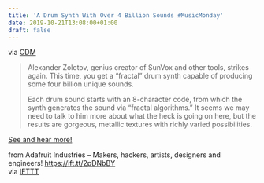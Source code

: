 ```yaml
---
title: 'A Drum Synth With Over 4 Billion Sounds #MusicMonday'
date: 2019-10-21T13:08:00+01:00
draft: false
---
```


via [CDM](https://cdm.link/2019/10/fractal-bits-drum-synth/)

> Alexander Zolotov, genius creator of SunVox and other tools, strikes again. This time, you get a “fractal” drum synth capable of producing some four billion unique sounds.
> 
> Each drum sound starts with an 8-character code, from which the synth generates the sound via “fractal algorithms.” It seems we may need to talk to him more about what the heck is going on here, but the results are gorgeous, metallic textures with richly varied possibilities.

[See and hear more!](https://cdm.link/2019/10/fractal-bits-drum-synth/)

  
  
from Adafruit Industries – Makers, hackers, artists, designers and engineers! https://ift.tt/2pDNbBY  
via [IFTTT](https://ifttt.com/?ref=da&site=blogger)